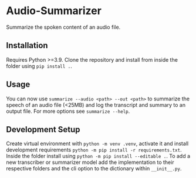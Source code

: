 # Audio-Summarizer

Summarize the spoken content of an audio file.

## Installation

Requires Python >=3.9. Clone the repository and install from inside the folder using `pip install .`.

## Usage

You can now use `summarize --audio <path> --out <path>` to summarize the speech of an audio file (<25MB) and log the transcript and summary to an output file. For more options see `summarize --help`.

## Development Setup

Create virtual environment with `python -m venv .venv`, activate it and install development requirements `python -m pip install -r requirements.txt`. Inside the folder install using `python -m pip install --editable .`. To add a new transcriber or summarizer model add the implementation to their respective folders and the cli option to the dictionary within `__init__.py`.
